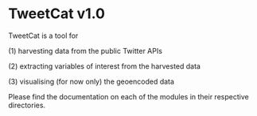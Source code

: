 # TweetCat v1.0

TweetCat is a tool for

(1) harvesting data from the public Twitter APIs

(2) extracting variables of interest from the harvested data

(3) visualising (for now only) the geoencoded data

Please find the documentation on each of the modules in their respective directories.
